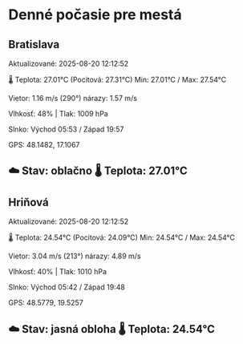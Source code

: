 ﻿# Denné počasie pre mestá

## Bratislava
Aktualizované: 2025-08-20 12:12:52

🌡️ Teplota: 27.01°C 
(Pocitová: 27.31°C)
Min: 27.01°C / Max: 27.54°C

Vietor: 1.16 m/s    (290°) 
nárazy: 1.57 m/s

Vlhkosť: 48% | Tlak: 1009 hPa

Slnko: Východ 05:53 / Západ 19:57

GPS: 48.1482, 17.1067

☁️ Stav: oblačno        🌡️ Teplota: 27.01°C
---

## Hriňová
Aktualizované: 2025-08-20 12:12:52

🌡️ Teplota: 24.54°C 
(Pocitová: 24.09°C)
Min: 24.54°C / Max: 24.54°C

Vietor: 3.04 m/s (213°)
nárazy: 4.89 m/s

Vlhkosť: 40% | Tlak: 1010 hPa

Slnko: Východ 05:42 / Západ 19:48

GPS: 48.5779, 19.5257

☁️ Stav: jasná obloha        🌡️ Teplota: 24.54°C
---
